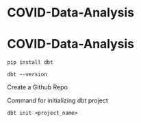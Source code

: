 # COVID-Data-Analysis

# COVID-Data-Analysis

```
pip install dbt
```
```
dbt --version
```

Create a Github Repo

Command for initializing dbt project
```
dbt init <project_name>
```